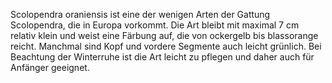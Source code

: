 Scolopendra oraniensis ist eine der wenigen Arten der Gattung Scolopendra, die in Europa vorkommt. Die Art bleibt mit maximal 7 cm relativ klein und weist eine Färbung auf, die von ockergelb bis blassorange reicht. Manchmal sind Kopf und vordere Segmente auch leicht grünlich. Bei Beachtung der Winterruhe ist die Art leicht zu pflegen und daher auch für Anfänger geeignet.
